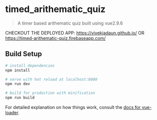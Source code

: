 # timed_arithematic_quiz

> A timer based arithematic quiz built using vue2.9.6

CHECKOUT THE DEPLOYED APP: 
  https://vivekjadaun.github.io/
  OR
  https://timed-arithematic-quiz.firebaseapp.com/

## Build Setup

``` bash
# install dependencies
npm install

# serve with hot reload at localhost:8080
npm run dev

# build for production with minification
npm run build
```

For detailed explanation on how things work, consult the [docs for vue-loader](http://vuejs.github.io/vue-loader).
